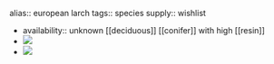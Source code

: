 alias:: european larch
tags:: species
supply:: wishlist

- availability:: unknown
  [[deciduous]] [[conifer]] with high [[resin]]
- ![](https://peach-geographical-bat-397.mypinata.cloud/ipfs/Qme5gzsAJ6LmyKVrNDNBngUPKvLu1hr6FYFWByPMdj9iMV)
- ![](https://peach-geographical-bat-397.mypinata.cloud/ipfs/QmWgv3bNguQ8pPMMwCQgBbo1yXNgmLFWsa8bugbozAdjf3)